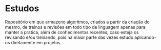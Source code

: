 # Estudos
Repositório em que armazeno algoritmos, criados a partir da criação do mesmo, de treinos e revisões em todo tipo de linguagem apenas para manter a pratica, além de conhecimentos recentes, caso esteja os revisando e/ou treinando, pois na maior parte das vezes estudo aplicando-os diretamente em projetos.
